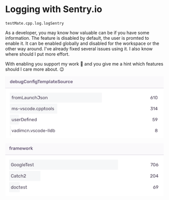 # Logging with Sentry.io

```
testMate.cpp.log.logSentry
```

As a developer, you may know how valuable can be if you have some information.
The feature is disabled by default, the user is promted to enable it.
It can be enabled globally and disabled for the workspace or the other way around.
I've already fixed several issues using it. I also know where should I put more effort.

With enabling you support my work 🙏 and you give me a hint which features should I care more about. 😉

![Screenshot1](../../resources/Screen_Shot_2020-05-14.png)

![Screenshot2](../../resources/Screen_Shot_2020-05-15.png)
